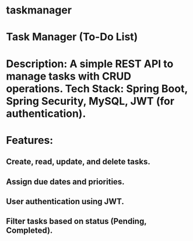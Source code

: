 # taskmanager
# Task Manager (To-Do List)
# Description: A simple REST API to manage tasks with CRUD operations. Tech Stack: Spring Boot, Spring Security, MySQL, JWT (for authentication).
# Features:
## Create, read, update, and delete tasks.
## Assign due dates and priorities.
## User authentication using JWT.
## Filter tasks based on status (Pending, Completed).
